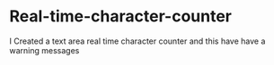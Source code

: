 # Real-time-character-counter 
I Created a text area real time character counter 
and this have have a warning messages
